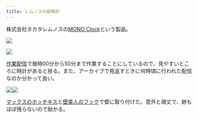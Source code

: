 ```yaml
---
title: レムノスの掛時計
---
```

株式会社タカタレムノスの[MONO Clock](https://www.amazon.co.jp/dp/B004UIT8BK)という製品。

![](https://lh5.googleusercontent.com/2NSLzahBZVpll8FmO7j5jFOo35zyCwDgNIT-lwEtR5LcLxLaMzoYcodWnXYr5eVPVE6-FYFvdjYft73oxz_buOx_YQgn8EM-zr-I_J0FtSejoVb23ne5Gc09P3QwGylxOIfraP7OWNBF7FNyAMoQdw)

![](https://lh6.googleusercontent.com/3w7FC9D-o7BxjEJiVyw7QluAEfxL2zt3EzHrauInHosNA6tTjJnSm1lvCcDHhTOlAUkrKKnv1XdGHYtyWdzvvCWymZgNmNQ2lXB_oO5LExG8t9sBJG3YqLDtcwmPJS8LY41U8VwfRvB2ZELhqebqBw)

[作業配信](https://www.youtube.com/channel/UC5s-KpSDGzxWPWNv94PnJHw)で毎時00分から50分まで作業することにしているので、見やすいところに時計があると捗る。また、アーカイブで見返すときに何時頃に行われた配信なのか分かって良い。

![](https://lh3.googleusercontent.com/ZZNE6cglcO8Bt4na6b_dF6iVXlxjExk9GYbbTUZZ9h4SlW196MzWg99KRvfqre-uKzfQU6kY6nxLW7MAquKl1VGy3wW0hd2VPr0hfsaGDM2SvaV0kFxgbPxxpm52XJTOy2sT0thrRZqvUwivP3-PFA)![](https://lh5.googleusercontent.com/tiA4KVh3MbxjWgu23B05LWTJ4J5hMePEIaIMYkiPDfNbPxTcp9iVDPgiOB8UjWOAn7gPs2HXoHV6LVij02BXvWJJsEMFn-nh8YQmZosS1wG2rWLRzyd3Wo_wuNJCr23YiBr3k-r_vljQJtp5Ld366g)

[マックスのホッチキス](https://www.amazon.co.jp/dp/B000O9WRWG)と[壁美人のフック](https://www.amazon.co.jp/dp/B00CU78TDG)で壁に取り付けた。意外と頑丈で、跡もほぼ残らないので助かる。
